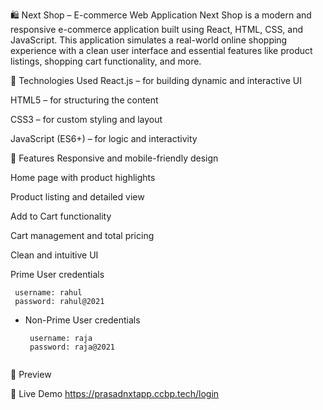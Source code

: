 🛍️ Next Shop – E-commerce Web Application
Next Shop is a modern and responsive e-commerce application built using React, HTML, CSS, and JavaScript. This application simulates a real-world online shopping experience with a clean user interface and essential features like product listings, shopping cart functionality, and more.

🔧 Technologies Used
React.js – for building dynamic and interactive UI

HTML5 – for structuring the content

CSS3 – for custom styling and layout

JavaScript (ES6+) – for logic and interactivity

🚀 Features
Responsive and mobile-friendly design

Home page with product highlights

Product listing and detailed view

Add to Cart functionality

Cart management and total pricing

Clean and intuitive UI

Prime User credentials

  ```text
   username: rahul
   password: rahul@2021
  ```

- Non-Prime User credentials

  ```text
   username: raja
   password: raja@2021


📸 Preview

🔗 Live Demo
https://prasadnxtapp.ccbp.tech/login
